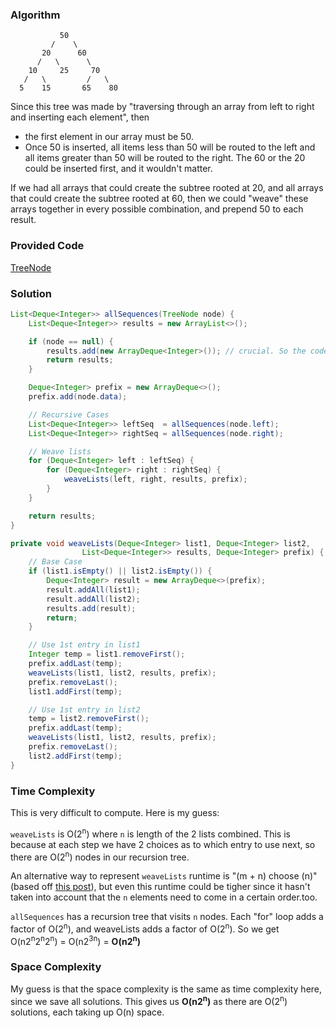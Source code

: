### Algorithm

```
           50
         /    \
       20      60
      /   \      \
    10     25     70
   /   \         /   \
  5    15       65    80
```
Since this tree was made by "traversing through an array from left to right and inserting each element", then

- the first element in our array must be 50.
- Once 50 is inserted, all items less than 50 will be routed to the left and all items greater than 50 will be
routed to the right. The 60 or the 20 could be inserted first, and it wouldn't matter.

If we had all arrays that could create the subtree rooted at 20, and all arrays that could create the subtree rooted at 60, then we could "weave" these arrays together in every possible combination, and prepend 50 to each result.

### Provided Code

[TreeNode](https://github.com/RodneyShag/Interview_solutions/blob/master/Solutions/Cracking%20the%20Coding%20Interview/Implement%20a%20TreeNode.md)

### Solution

```java
List<Deque<Integer>> allSequences(TreeNode node) {
    List<Deque<Integer>> results = new ArrayList<>();

    if (node == null) {
        results.add(new ArrayDeque<Integer>()); // crucial. So the code labeled "weave lists" works properly
        return results;
    }

    Deque<Integer> prefix = new ArrayDeque<>();
    prefix.add(node.data);

    // Recursive Cases
    List<Deque<Integer>> leftSeq  = allSequences(node.left);
    List<Deque<Integer>> rightSeq = allSequences(node.right);

    // Weave lists
    for (Deque<Integer> left : leftSeq) {
        for (Deque<Integer> right : rightSeq) {
            weaveLists(left, right, results, prefix);
        }
    }

    return results;
}

private void weaveLists(Deque<Integer> list1, Deque<Integer> list2,
                List<Deque<Integer>> results, Deque<Integer> prefix) {
    // Base Case
    if (list1.isEmpty() || list2.isEmpty()) {
        Deque<Integer> result = new ArrayDeque<>(prefix);
        result.addAll(list1);
        result.addAll(list2);
        results.add(result);
        return;
    }

    // Use 1st entry in list1
    Integer temp = list1.removeFirst();
    prefix.addLast(temp);
    weaveLists(list1, list2, results, prefix);
    prefix.removeLast();
    list1.addFirst(temp);

    // Use 1st entry in list2
    temp = list2.removeFirst();
    prefix.addLast(temp);
    weaveLists(list1, list2, results, prefix);
    prefix.removeLast();
    list2.addFirst(temp);
}
```

### Time Complexity

This is very difficult to compute. Here is my guess:

`weaveLists` is O(2<sup>n</sup>) where `n` is length of the 2 lists combined. This is because at each step we have 2 choices as to which entry to use next, so there are O(2<sup>n</sup>) nodes in our recursion tree.

An alternative way to represent `weaveLists` runtime is "(m + n) choose (n)" (based off [this post](https://stackoverflow.com/questions/21211701/given-a-bst-and-its-root-print-all-sequences-of-nodes-which-give-rise-to-the-sa/24398114#24398114)), but even this runtime could be tigher since it hasn't taken into account that the `n` elements need to come in a certain order.too.

`allSequences` has a recursion tree that visits `n` nodes. Each "for" loop adds a factor of O(2<sup>n</sup>), and weaveLists adds a factor of O(2<sup>n</sup>). So we get O(n2<sup>n</sup>2<sup>n</sup>2<sup>n</sup>) = O(n2<sup>3n</sup>) = __O(n2<sup>n</sup>)__

### Space Complexity

My guess is that the space complexity is the same as time complexity here, since we save all solutions. This gives us __O(n2<sup>n</sup>)__ as there are O(2<sup>n</sup>) solutions, each taking up O(n) space.
